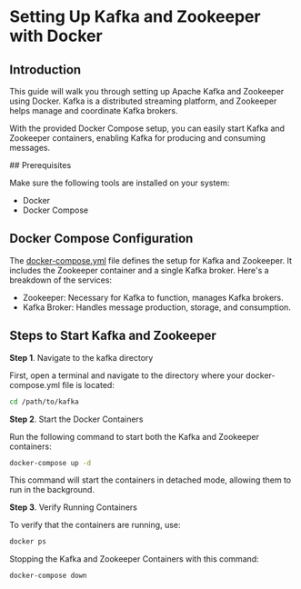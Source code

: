 # Setting Up Kafka and Zookeeper with Docker

## Introduction

This guide will walk you through setting up Apache Kafka and Zookeeper using Docker. Kafka is a distributed streaming platform, and Zookeeper helps manage and coordinate Kafka brokers.

With the provided Docker Compose setup, you can easily start Kafka and Zookeeper containers, enabling Kafka for producing and consuming messages.

## Prerequisites

Make sure the following tools are installed on your system:

- Docker 
- Docker Compose

## Docker Compose Configuration

The [docker-compose.yml](/kafka/docker-compose.yml) file defines the setup for Kafka and Zookeeper. It includes the Zookeeper container and a single Kafka broker. Here's a breakdown of the services:

- Zookeeper: Necessary for Kafka to function, manages Kafka brokers.
- Kafka Broker: Handles message production, storage, and consumption.

## Steps to Start Kafka and Zookeeper

**Step 1**. Navigate to the kafka directory

First, open a terminal and navigate to the directory where your docker-compose.yml file is located:

```bash
cd /path/to/kafka
```

**Step 2**. Start the Docker Containers

Run the following command to start both the Kafka and Zookeeper containers:

```bash
docker-compose up -d
```

This command will start the containers in detached mode, allowing them to run in the background.

**Step 3**. Verify Running Containers

To verify that the containers are running, use:

```Bash
docker ps
```

Stopping the Kafka and Zookeeper Containers with this command:

```Bash
docker-compose down
```
